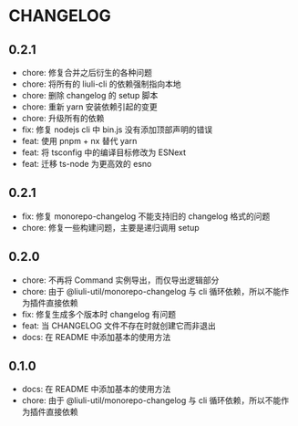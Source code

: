 # CHANGELOG

## 0.2.1

<!--hash:eaddbae71ed959e9c8bae642485342f96d7c950f-->

- chore: 修复合并之后衍生的各种问题
- chore: 将所有的 liuli-cli 的依赖强制指向本地
- chore: 删除 changelog 的 setup 脚本
- chore: 重新 yarn 安装依赖引起的变更
- chore: 升级所有的依赖
- fix: 修复 nodejs cli 中 bin.js 没有添加顶部声明的错误
- feat: 使用 pnpm + nx 替代 yarn
- feat: 将 tsconfig 中的编译目标修改为 ESNext
- feat: 迁移 ts-node 为更高效的 esno

## 0.2.1

<!--hash:995399ad9071c15100c07db9c03d70f7079304e8-->

- fix: 修复 monorepo-changelog 不能支持旧的 changelog 格式的问题
- chore: 修复一些构建问题，主要是递归调用 setup

## 0.2.0

<!--hash:ca27f54052240ac3a68ff3dbbe171107b8c4dc37-->

- chore: 不再将 Command 实例导出，而仅导出逻辑部分
- chore: 由于 @liuli-util/monorepo-changelog 与 cli 循环依赖，所以不能作为插件直接依赖
- fix: 修复生成多个版本时 changelog 有问题
- feat: 当 CHANGELOG 文件不存在时就创建它而非退出
- docs: 在 README 中添加基本的使用方法

## 0.1.0

- docs: 在 README 中添加基本的使用方法
- chore: 由于 @liuli-util/monorepo-changelog 与 cli 循环依赖，所以不能作为插件直接依赖